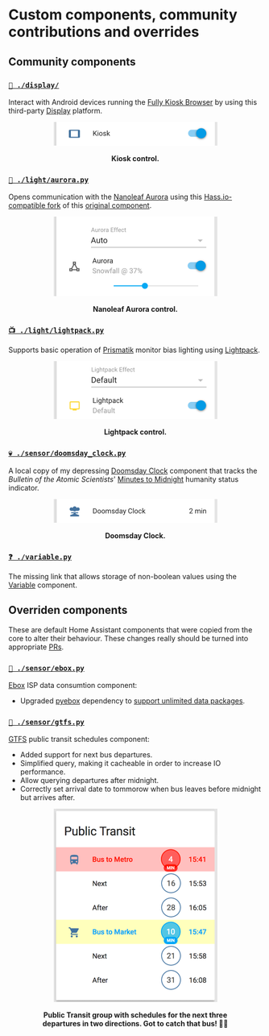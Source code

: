 # Custom components, community contributions and overrides


## Community components

### [`🎦 ./display/`](display)

Interact with Android devices running the [Fully Kiosk Browser](https://www.ozerov.de/fully-kiosk-browser) by using this third-party [Display](https://github.com/daemondazz/homeassistant-displays) platform.

<div align="center">
    <figure>
        <div>
            <img src="../www/screenshots/card-kiosk.png" alt="Kiosk card" title="Kiosk control" width="325">
        </div>
        <figcaption>
            <p><strong>Kiosk control.</strong></p>
        </figcaption>
    </figure>
</div>


### [`🔺 ./light/aurora.py`](light/aurora.py)

Opens communication with the [Nanoleaf Aurora](https://nanoleaf.me) using this [Hass.io-compatible fork](https://github.com/Oro/home-assistant/tree/light-aurora) of this [original component](https://github.com/software-2/ha-aurora).

<div align="center">
    <figure>
        <div>
            <img src="../www/screenshots/card-aurora.png" alt="Nanoleaf Aurora card" title="Nanoleaf Aurora control" width="325">
        </div>
        <figcaption>
            <p><strong>Nanoleaf Aurora control.</strong></p>
        </figcaption>
    </figure>
</div>


### [`📺 ./light/lightpack.py`](light/lightpack.py)

Supports basic operation of [Prismatik](https://github.com/psieg/Lightpack) monitor bias lighting using [Lightpack](https://github.com/kklemm91/Lightpack-HASS).

<div align="center">
    <figure>
        <div>
            <img src="../www/screenshots/card-lightpack.png" alt="Lightpack card" title="Lightpack control" width="325">
        </div>
        <figcaption>
            <p><strong>Lightpack control.</strong></p>
        </figcaption>
    </figure>
</div>


### [`💀 ./sensor/doomsday_clock.py`](sensor/doomsday_clock.py)

A local copy of my depressing [Doomsday Clock](https://github.com/renemarc/home-assistant-custom-components) component that tracks the _Bulletin of the Atomic Scientists_' [Minutes to Midnight](https://thebulletin.org/timeline) humanity status indicator.

<div align="center">
    <figure>
        <div>
            <img src="../www/screenshots/card-doomsday.png" alt="Doomsday Clock card" title="Doomsday Clock" width="325">
        </div>
        <figcaption>
            <p><strong>Doomsday Clock.</strong></p>
        </figcaption>
    </figure>
</div>


### [`❓ ./variable.py`](variables.py)

The missing link that allows storage of non-boolean values using the [Variable](https://github.com/rogro82/hass-variables) component.


## Overriden components

These are default Home Assistant components that were copied from the core to alter their behaviour. These changes really should be turned into appropriate [PRs](https://github.com/home-assistant/home-assistant/pulls).


### [`📡 ./sensor/ebox.py`](sensor/ebox.py)

[Ebox](https://github.com/home-assistant/home-assistant/blob/master/homeassistant/components/sensor/ebox.py) ISP data consumtion component:
- Upgraded [pyebox](https://github.com/titilambert/pyebox/) dependency to [support unlimited data packages](https://github.com/titilambert/pyebox/issues/1).


### [`🚌 ./sensor/gtfs.py`](sensor/gtfs.py)

[GTFS](https://github.com/home-assistant/home-assistant/blob/master/homeassistant/components/sensor/gtfs.py) public transit schedules component:
- Added support for next bus departures.
- Simplified query, making it cacheable in order to increase IO performance.
- Allow querying departures after midnight.
- Correctly set arrival date to tommorow when bus leaves before midnight but arrives after.

<div align="center">
    <figure>
        <div>
            <img src="../www/screenshots/group-transit.png" alt="Public Transit group" title="Public Transit" width="325">
        </div>
        <figcaption>
            <p><strong>Public Transit group with schedules for the next three departures in two directions. Got to catch that bus! 🚌🏃</strong></p>
        </figcaption>
    </figure>
</div>
